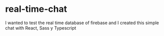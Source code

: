 # real-time-chat
I wanted to test the real time database of firebase and I created this simple chat with React, Sass y Typescript
